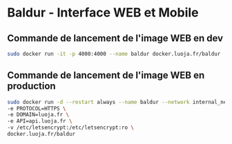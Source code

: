 # Baldur - Interface WEB et Mobile

## Commande de lancement de l'image WEB en dev

```bash
sudo docker run -it -p 4000:4000 --name baldur docker.luoja.fr/baldur
```

## Commande de lancement de l'image WEB en production

```bash
sudo docker run -d --restart always --name baldur --network internal_network \
-e PROTOCOL=HTTPS \
-e DOMAIN=luoja.fr \
-e API=api.luoja.fr \
-v /etc/letsencrypt:/etc/letsencrypt:ro \
docker.luoja.fr/baldur    
```